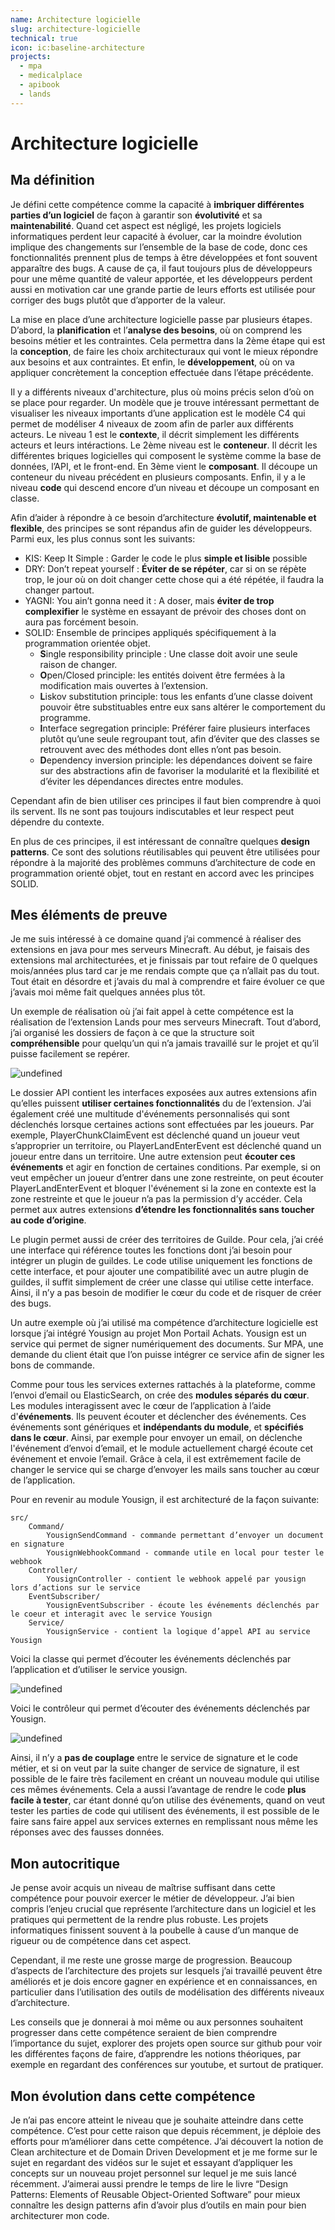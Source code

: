 ```yaml
---
name: Architecture logicielle
slug: architecture-logicielle
technical: true
icon: ic:baseline-architecture
projects:
  - mpa
  - medicalplace
  - apibook
  - lands
---
```


# Architecture logicielle

## Ma définition

Je défini cette compétence comme la capacité à **imbriquer différentes parties d’un logiciel** de façon à garantir son **évolutivité** et sa **maintenabilité**. Quand cet aspect est négligé, les projets logiciels informatiques perdent leur capacité à évoluer, car la moindre évolution implique des changements sur l’ensemble de la base de code, donc ces fonctionnalités prennent plus de temps à être développées et font souvent apparaître des bugs. A cause de ça, il faut toujours plus de développeurs pour une même quantité de valeur apportée, et les développeurs perdent aussi en motivation car une grande partie de leurs efforts est utilisée pour corriger des bugs plutôt que d’apporter de la valeur.

La mise en place d’une architecture logicielle passe par plusieurs étapes. D’abord, la **planification** et l’**analyse des besoins**, où on comprend les besoins métier et les contraintes. Cela permettra dans la 2ème étape qui est la **conception**, de faire les choix architecturaux qui vont le mieux répondre aux besoins et aux contraintes. Et enfin, le **développement**, où on va appliquer concrètement la conception effectuée dans l’étape précédente.

Il y a différents niveaux d'architecture, plus où moins précis selon d’où on se place pour regarder. Un modèle que je trouve intéressant permettant de visualiser les niveaux importants d’une application est le modèle C4 qui permet de modéliser 4 niveaux de zoom afin de parler aux différents acteurs. Le niveau 1 est le **contexte**, il décrit simplement les différents acteurs et leurs intéractions. Le 2ème niveau est le **conteneur**. Il décrit les différentes briques logicielles qui composent le système comme la base de données, l’API, et le front-end. En 3ème vient le **composant**. Il découpe un conteneur du niveau précédent en plusieurs composants. Enfin, il y a le niveau **code** qui descend encore d’un niveau et découpe un composant en classe. 

Afin d’aider à répondre à ce besoin d’architecture **évolutif, maintenable et flexible**, des principes se sont répandus afin de guider les développeurs. Parmi eux, les plus connus sont les suivants:

- KIS: Keep It Simple : Garder le code le plus **simple et lisible** possible
- DRY: Don’t repeat yourself : **Éviter de se répéter**, car si on se répète trop, le jour où on doit changer cette chose qui a été répétée, il faudra la changer partout.
- YAGNI: You ain’t gonna need it : A doser, mais **éviter de trop complexifier** le système en essayant de prévoir des choses dont on aura pas forcément besoin.
- SOLID: Ensemble de principes appliqués spécifiquement à la programmation orientée objet.
  - **S**ingle responsibility principle : Une classe doit avoir une seule raison de changer.
  - **O**pen/Closed principle: les entités doivent être fermées à la modification mais ouvertes à l’extension.
  - **L**iskov substitution principle: tous les enfants d’une classe doivent pouvoir être substituables entre eux sans altérer le comportement du programme.
  - **I**nterface segregation principle: Préférer faire plusieurs interfaces plutôt qu’une seule regroupant tout, afin d’éviter que des classes se retrouvent avec des méthodes dont elles n’ont pas besoin.
  - **D**ependency inversion principle: les dépendances doivent se faire sur des abstractions afin de favoriser la modularité et la flexibilité et d’éviter les dépendances directes entre modules.

Cependant afin de bien utiliser ces principes il faut bien comprendre à quoi ils servent. Ils ne sont pas toujours indiscutables et leur respect peut dépendre du contexte.

En plus de ces principes, il est intéressant de connaître quelques **design patterns**. Ce sont des solutions réutilisables qui peuvent être utilisées pour répondre à la majorité des problèmes communs d’architecture de code en programmation orienté objet, tout en restant en accord avec les principes SOLID.

## Mes éléments de preuve

Je me suis intéressé à ce domaine quand j’ai commencé à réaliser des extensions en java pour mes serveurs Minecraft. Au début, je faisais des extensions mal architecturées, et je finissais par tout refaire de 0 quelques mois/années plus tard car je me rendais compte que ça n’allait pas du tout. Tout était en désordre et j’avais du mal à comprendre et faire évoluer ce que j’avais moi même fait quelques années plus tôt.

Un exemple de réalisation où j’ai fait appel à cette compétence est la réalisation de l’extension Lands pour mes serveurs Minecraft. Tout d’abord, j’ai organisé les dossiers de façon à ce que la structure soit **compréhensible** pour quelqu’un qui n’a jamais travaillé sur le projet et qu’il puisse facilement se repérer.

![undefined](https://lh7-rt.googleusercontent.com/docsz/AD_4nXeNtZtTDcBs7Q02hxaWwDMaBBp_NUJ4Qwbfjeddmr2KyhWpA8xvh1RXtRYLnO1KG3Tr86uZHfCfy4VSdW_SFmK7H3S-F0ujjbnFMp7bNcx9a53D5FkWPu9XYWSI-q02UC73ZknYoQ?key=b8fc5JNR_BXBrCxNrL70ili7)

Le dossier API contient les interfaces exposées aux autres extensions afin qu’elles puissent **utiliser certaines fonctionnalités** du de l’extension. J’ai également créé une multitude d'événements personnalisés qui sont déclenchés lorsque certaines actions sont effectuées par les joueurs. Par exemple, PlayerChunkClaimEvent est déclenché quand un joueur veut s’approprier un territoire, ou PlayerLandEnterEvent est déclenché quand un joueur entre dans un territoire. Une autre extension peut **écouter ces événements** et agir en fonction de certaines conditions. Par exemple, si on veut empêcher un joueur d’entrer dans une zone restreinte, on peut écouter PlayerLandEnterEvent et bloquer l'événement si la zone en contexte est la zone restreinte et que le joueur n’a pas la permission d’y accéder. Cela permet aux autres extensions **d’étendre les fonctionnalités sans toucher au code d’origine**.

Le plugin permet aussi de créer des territoires de Guilde. Pour cela, j’ai créé une interface qui référence toutes les fonctions dont j’ai besoin pour intégrer un plugin de guildes. Le code utilise uniquement les fonctions de cette interface, et pour ajouter une compatibilité avec un autre plugin de guildes, il suffit simplement de créer une classe qui utilise cette interface. Ainsi, il n’y a pas besoin de modifier le cœur du code et de risquer de créer des bugs.

Un autre exemple où j’ai utilisé ma compétence d’architecture logicielle est lorsque j’ai intégré Yousign au projet Mon Portail Achats. Yousign est un service qui permet de signer numériquement des documents. Sur MPA, une demande du client était que l’on puisse intégrer ce service afin de signer les bons de commande.

Comme pour tous les services externes rattachés à la plateforme, comme l’envoi d’email ou ElasticSearch, on crée des **modules séparés du cœur**. Les modules interagissent avec le cœur de l’application à l’aide d'**événements**. Ils peuvent écouter et déclencher des événements. Ces événements sont génériques et **indépendants du module**, et **spécifiés dans le cœur**. Ainsi, par exemple pour envoyer un email, on déclenche l'événement d’envoi d’email, et le module actuellement chargé écoute cet événement et envoie l’email. Grâce à cela, il est extrêmement facile de changer le service qui se charge d’envoyer les mails sans toucher au cœur de l’application.

Pour en revenir au module Yousign, il est architecturé de la façon suivante:

```
src/
    Command/
        YousignSendCommand - commande permettant d’envoyer un document en signature
        YousignWebhookCommand - commande utile en local pour tester le webhook
    Controller/
        YousignController - contient le webhook appelé par yousign lors d’actions sur le service
    EventSubscriber/
        YousignEventSubscriber - écoute les événements déclenchés par le coeur et interagit avec le service Yousign
    Service/
        YousignService - contient la logique d’appel API au service Yousign
```

Voici la classe qui permet d’écouter les événements déclenchés par l’application et d’utiliser le service yousign.

![undefined](https://lh7-rt.googleusercontent.com/docsz/AD_4nXf2XHlncs5jYDeZsd8T7D52rfmgqJlBvAMBb9yHS6YNzIYNM_j6N_hb_PrnDdQhVSI8Z0L59sEupMqjGP58DLxCq6QiQ1-0eFWLyIJz6uO5xuacnIFKZgbZMk7lPe0YDB84eRz3TA?key=b8fc5JNR_BXBrCxNrL70ili7)

Voici le contrôleur qui permet d’écouter des événements déclenchés par Yousign.

![undefined](https://lh7-rt.googleusercontent.com/docsz/AD_4nXfyGeQJPE-ozLZxYyg-4GK3uK6UF4Agu4eCLY7bNmNqHlvjPAt3yXCY0YFpwSq7lZkj9aj3ZR2U4fTk4BdXWrrz2NthgUvZyhwlnqmc9-E2hhXLXP6QaNwue7FLGkOHbJueWNSzVw?key=b8fc5JNR_BXBrCxNrL70ili7)

Ainsi, il n’y a **pas de couplage** entre le service de signature et le code métier, et si on veut par la suite changer de service de signature, il est possible de le faire très facilement en créant un nouveau module qui utilise ces mêmes événements. Cela a aussi l’avantage de rendre le code **plus facile à tester**, car étant donné qu’on utilise des événements, quand on veut tester les parties de code qui utilisent des événements, il est possible de le faire sans faire appel aux services externes en remplissant nous même les réponses avec des fausses données.

## Mon autocritique

Je pense avoir acquis un niveau de maîtrise suffisant dans cette compétence pour pouvoir exercer le métier de développeur. J’ai bien compris l’enjeu crucial que représente l’architecture dans un logiciel et les pratiques qui permettent de la rendre plus robuste. Les projets informatiques finissent souvent à la poubelle à cause d’un manque de rigueur ou de compétence dans cet aspect. 

Cependant, il me reste une grosse marge de progression. Beaucoup d’aspects de l’architecture des projets sur lesquels j’ai travaillé peuvent être améliorés et je dois encore gagner en expérience et en connaissances, en particulier dans l’utilisation des outils de modélisation des différents niveaux d’architecture.

Les conseils que je donnerai à moi même ou aux personnes souhaitent progresser dans cette compétence seraient de bien comprendre l’importance du sujet, explorer des projets open source sur github pour voir les différentes façons de faire, d’apprendre les notions théoriques, par exemple en regardant des conférences sur youtube, et surtout de pratiquer.

## Mon évolution dans cette compétence

Je n’ai pas encore atteint le niveau que je souhaite atteindre dans cette compétence. C’est pour cette raison que depuis récemment, je déploie des efforts pour m’améliorer dans cette compétence. J’ai découvert la notion de Clean architecture et de Domain Driven Development et je me forme sur le sujet en regardant des vidéos sur le sujet et essayant d’appliquer les concepts sur un nouveau projet personnel sur lequel je me suis lancé récemment. J’aimerai aussi prendre le temps de lire le livre “Design Patterns: Elements of Reusable Object-Oriented Software” pour mieux connaître les design patterns afin d’avoir plus d’outils en main pour bien architecturer mon code.
